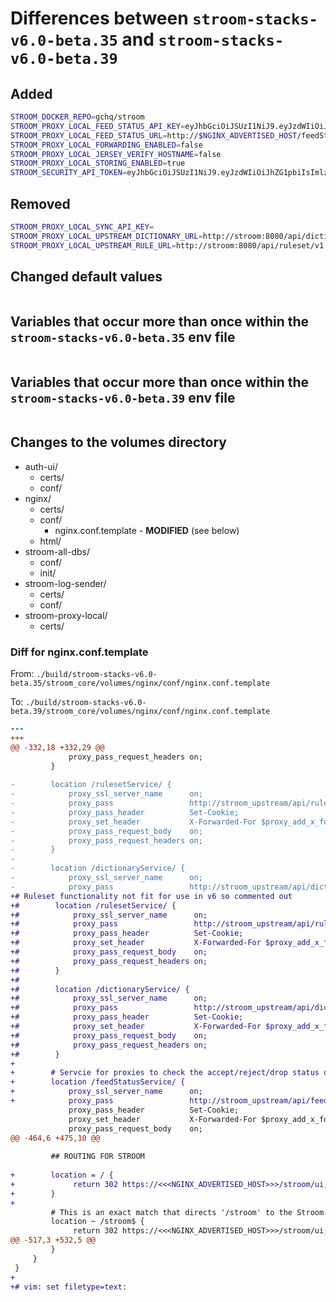 # Differences between `stroom-stacks-v6.0-beta.35` and `stroom-stacks-v6.0-beta.39`

## Added

```bash
STROOM_DOCKER_REPO=gchq/stroom
STROOM_PROXY_LOCAL_FEED_STATUS_API_KEY=eyJhbGciOiJSUzI1NiJ9.eyJzdWIiOiJhZG1pbiIsImlzcyI6InN0cm9vbSIsInNpZCI6bnVsbH0.k0Ssb43GCdTunAMeM26fIulYKNUuPUaJJk6GxDmzCPb7kVPwEtdfBSrtwazfEFM97dnmvURkLqs-DAZTXhhf-0VqQx4hkwcCHf83eVptWTy-lufIhQo6FCM223c9ONIhl6CPqknWh9Bo3vFNrNJoKz5Zw2T_iCcQhi2WGjd_tjTG7VbibTIpH3lPQDw1IBD2nMsEqACJSk3IaFe0GYcrAEMwsjj3sjAwByMbj5DJvo_DJbAuzUwS5IVpASEENen5Xd3wALLirrraUfED1OY0G56Ttcwl3uQ2s-grZXBM4JCiIurlWR5iNtNwoPUsZsyMju4FMSXt3Ur1NIpD7XKJlg
STROOM_PROXY_LOCAL_FEED_STATUS_URL=http://$NGINX_ADVERTISED_HOST/feedStatusService/v1
STROOM_PROXY_LOCAL_FORWARDING_ENABLED=false
STROOM_PROXY_LOCAL_JERSEY_VERIFY_HOSTNAME=false
STROOM_PROXY_LOCAL_STORING_ENABLED=true
STROOM_SECURITY_API_TOKEN=eyJhbGciOiJSUzI1NiJ9.eyJzdWIiOiJhZG1pbiIsImlzcyI6InN0cm9vbSIsInNpZCI6bnVsbH0.k0Ssb43GCdTunAMeM26fIulYKNUuPUaJJk6GxDmzCPb7kVPwEtdfBSrtwazfEFM97dnmvURkLqs-DAZTXhhf-0VqQx4hkwcCHf83eVptWTy-lufIhQo6FCM223c9ONIhl6CPqknWh9Bo3vFNrNJoKz5Zw2T_iCcQhi2WGjd_tjTG7VbibTIpH3lPQDw1IBD2nMsEqACJSk3IaFe0GYcrAEMwsjj3sjAwByMbj5DJvo_DJbAuzUwS5IVpASEENen5Xd3wALLirrraUfED1OY0G56Ttcwl3uQ2s-grZXBM4JCiIurlWR5iNtNwoPUsZsyMju4FMSXt3Ur1NIpD7XKJlg
```

## Removed

```bash
STROOM_PROXY_LOCAL_SYNC_API_KEY=
STROOM_PROXY_LOCAL_UPSTREAM_DICTIONARY_URL=http://stroom:8080/api/dictionary/v1
STROOM_PROXY_LOCAL_UPSTREAM_RULE_URL=http://stroom:8080/api/ruleset/v1
```

## Changed default values

```bash
```

## Variables that occur more than once within the `stroom-stacks-v6.0-beta.35` env file

```bash
```

## Variables that occur more than once within the `stroom-stacks-v6.0-beta.39` env file

```bash
```
## Changes to the volumes directory

* auth-ui/
    * certs/
    * conf/
* nginx/
    * certs/
    * conf/
        * nginx.conf.template - **MODIFIED** (see below)
    * html/
* stroom-all-dbs/
    * conf/
    * init/
* stroom-log-sender/
    * certs/
    * conf/
* stroom-proxy-local/
    * certs/

### Diff for nginx.conf.template

From: `./build/stroom-stacks-v6.0-beta.35/stroom_core/volumes/nginx/conf/nginx.conf.template`

To:   `./build/stroom-stacks-v6.0-beta.39/stroom_core/volumes/nginx/conf/nginx.conf.template`

```diff
--- 
+++ 
@@ -332,18 +332,29 @@
             proxy_pass_request_headers on;
         }
 
-        location /rulesetService/ {
-            proxy_ssl_server_name      on;
-            proxy_pass                 http://stroom_upstream/api/ruleset/;
-            proxy_pass_header          Set-Cookie;
-            proxy_set_header           X-Forwarded-For $proxy_add_x_forwarded_for;
-            proxy_pass_request_body    on;
-            proxy_pass_request_headers on;
-        }
-
-        location /dictionaryService/ {
-            proxy_ssl_server_name      on;
-            proxy_pass                 http://stroom_upstream/api/dictionary/;
+# Ruleset functionality not fit for use in v6 so commented out
+#        location /rulesetService/ {
+#            proxy_ssl_server_name      on;
+#            proxy_pass                 http://stroom_upstream/api/ruleset/;
+#            proxy_pass_header          Set-Cookie;
+#            proxy_set_header           X-Forwarded-For $proxy_add_x_forwarded_for;
+#            proxy_pass_request_body    on;
+#            proxy_pass_request_headers on;
+#        }
+#
+#        location /dictionaryService/ {
+#            proxy_ssl_server_name      on;
+#            proxy_pass                 http://stroom_upstream/api/dictionary/;
+#            proxy_pass_header          Set-Cookie;
+#            proxy_set_header           X-Forwarded-For $proxy_add_x_forwarded_for;
+#            proxy_pass_request_body    on;
+#            proxy_pass_request_headers on;
+#        }
+
+        # Servcie for proxies to check the accept/reject/drop status of a feed
+        location /feedStatusService/ {
+            proxy_ssl_server_name      on;
+            proxy_pass                 http://stroom_upstream/api/feedStatus/;
             proxy_pass_header          Set-Cookie;
             proxy_set_header           X-Forwarded-For $proxy_add_x_forwarded_for;
             proxy_pass_request_body    on;
@@ -464,6 +475,10 @@
 
         ## ROUTING FOR STROOM
 
+        location = / {
+             return 302 https://<<<NGINX_ADVERTISED_HOST>>>/stroom/ui;
+        }
+
         # This is an exact match that directs '/stroom' to the Stroom UI...
         location ~ /stroom$ {
              return 302 https://<<<NGINX_ADVERTISED_HOST>>>/stroom/ui;
@@ -517,3 +532,5 @@
         }
     }
 }
+
+# vim: set filetype=text:
```
